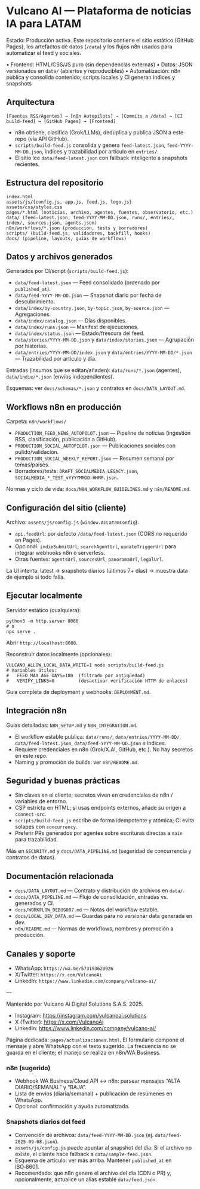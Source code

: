 # Vulcano AI — Plataforma de noticias IA para LATAM

Estado: Producción activa. Este repositorio contiene el sitio estático (GitHub Pages), los artefactos de datos (`/data`) y los flujos n8n usados para automatizar el feed y sociales.

• Frontend: HTML/CSS/JS puro (sin dependencias externas)
• Datos: JSON versionados en `data/` (abiertos y reproducibles)
• Automatización: n8n publica y consolida contenido; scripts locales y CI generan índices y snapshots

## Arquitectura

```
[Fuentes RSS/Agentes] → [n8n Autopilots] → [Commits a /data] → [CI build-feed] → [GitHub Pages] → [Frontend]
```

- n8n obtiene, clasifica (Grok/LLMs), deduplica y publica JSON a este repo (vía API GitHub).
- `scripts/build-feed.js` consolida y genera `feed-latest.json`, `feed-YYYY-MM-DD.json`, índices y trazabilidad por artículo en `entries/`.
- El sitio lee `data/feed-latest.json` con fallback inteligente a snapshots recientes.

## Estructura del repositorio

```
index.html
assets/js/{config.js, app.js, feed.js, logo.js}
assets/css/styles.css
pages/*.html (noticias, archivo, agentes, fuentes, observatorio, etc.)
data/ (feed-latest.json, feed-YYYY-MM-DD.json, runs/, entries/, index/, sources.json, agents.json)
n8n/workflows/*.json (producción, tests y borradores)
scripts/ (build-feed.js, validadores, backfill, hooks)
docs/ (pipeline, layouts, guías de workflows)
```

## Datos y archivos generados

Generados por CI/script (`scripts/build-feed.js`):

- `data/feed-latest.json` — Feed consolidado (ordenado por `published_at`).
- `data/feed-YYYY-MM-DD.json` — Snapshot diario por fecha de descubrimiento.
- `data/index/by-country.json`, `by-topic.json`, `by-source.json` — Agregaciones.
- `data/index/catalog.json` — Días disponibles.
- `data/index/runs.json` — Manifest de ejecuciones.
- `data/index/status.json` — Estado/frescura del feed.
- `data/stories/YYYY-MM-DD.json` y `data/index/stories.json` — Agrupación por historias.
- `data/entries/YYYY-MM-DD/index.json` y `data/entries/YYYY-MM-DD/*.json` — Trazabilidad por artículo y día.

Entradas (insumos que se editan/añaden): `data/runs/*.json` (agentes), `data/indie/*.json` (envíos independientes).

Esquemas: ver `docs/schemas/*.json` y contratos en `docs/DATA_LAYOUT.md`.

## Workflows n8n en producción

Carpeta: `n8n/workflows/`

- `PRODUCTION_FEED_NEWS_AUTOPILOT.json` — Pipeline de noticias (ingestión RSS, clasificación, publicación a GitHub).
- `PRODUCTION_SOCIAL_AUTOPILOT.json` — Publicaciones sociales con pulido/validación.
- `PRODUCTION_SOCIAL_WEEKLY_REPORT.json` — Resumen semanal por temas/países.
- Borradores/tests: `DRAFT_SOCIALMEDIA_LEGACY.json`, `SOCIALMEDIA_*_TEST_vYYYYMMDD-HHMM.json`.

Normas y ciclo de vida: `docs/N8N_WORKFLOW_GUIDELINES.md` y `n8n/README.md`.

## Configuración del sitio (cliente)

Archivo: `assets/js/config.js` (`window.AILatamConfig`).

- `api.feedUrl`: por defecto `/data/feed-latest.json` (CORS no requerido en Pages).
- Opcional: `indieSubmitUrl`, `searchAgentUrl`, `updateTriggerUrl` para integrar webhooks n8n o serverless.
- Otras fuentes: `agentsUrl`, `sourcesUrl`, `panoramaUrl`, `legalUrl`.

La UI intenta: latest → snapshots diarios (últimos 7+ días) → muestra data de ejemplo si todo falla.

## Ejecutar localmente

Servidor estático (cualquiera):

```
python3 -m http.server 8080
# o
npx serve .
```

Abrir `http://localhost:8080`.

Reconstruir datos localmente (opcionales):

```
VULCANO_ALLOW_LOCAL_DATA_WRITE=1 node scripts/build-feed.js
# Variables útiles:
#   FEED_MAX_AGE_DAYS=180  (filtrado por antigüedad)
#   VERIFY_LINKS=0         (desactivar verificación HTTP de enlaces)
```

Guía completa de deployment y webhooks: `DEPLOYMENT.md`.

## Integración n8n

Guías detalladas: `N8N_SETUP.md` y `N8N_INTEGRATION.md`.

- El workflow estable publica: `data/runs/`, `data/entries/YYYY-MM-DD/`, `data/feed-latest.json`, `data/feed-YYYY-MM-DD.json` e índices.
- Requiere credenciales en n8n (Grok/X.AI, GitHub, etc.). No hay secretos en este repo.
- Naming y promoción de builds: ver `n8n/README.md`.

## Seguridad y buenas prácticas

- Sin claves en el cliente; secretos viven en credenciales de n8n / variables de entorno.
- CSP estricta en HTML; si usas endpoints externos, añade su origen a `connect-src`.
- `scripts/build-feed.js` escribe de forma idempotente y atómica; CI evita solapes con `concurrency`.
- Preferir PRs generados por agentes sobre escrituras directas a `main` para trazabilidad.

Más en `SECURITY.md` y `docs/DATA_PIPELINE.md` (seguridad de concurrencia y contratos de datos).

## Documentación relacionada

- `docs/DATA_LAYOUT.md` — Contrato y distribución de archivos en `data/`.
- `docs/DATA_PIPELINE.md` — Flujo de consolidación, entradas vs. generados y CI.
- `docs/WORKFLOW_DEBUG007.md` — Notas del workflow estable.
- `docs/LOCAL_DEV_DATA.md` — Guardas para no versionar data generada en dev.
- `n8n/README.md` — Normas de workflows, nombres y promoción a producción.

## Canales y soporte

- WhatsApp: `https://wa.me/573193620926`
- X/Twitter: `https://x.com/VulcanoAi`
- LinkedIn: `https://www.linkedin.com/company/vulcano-ai/`

—

Mantenido por Vulcano Ai Digital Solutions S.A.S. 2025.
- Instagram: https://instagram.com/vulcanoai.solutions
- X (Twitter): https://x.com/VulcanoAi
- LinkedIn: https://www.linkedin.com/company/vulcano-ai/

Página dedicada: `pages/actualizaciones.html`. El formulario compone el mensaje y abre WhatsApp con el texto sugerido. La frecuencia no se guarda en el cliente; el manejo se realiza en n8n/WA Business.

### n8n (sugerido)

- Webhook WA Business/Cloud API ↔ n8n: parsear mensajes “ALTA DIARIO/SEMANAL” y “BAJA”.
- Lista de envíos (diaria/semanal) + publicación de resúmenes en WhatsApp.
- Opcional: confirmación y ayuda automatizada.

### Snapshots diarios del feed

- Convención de archivos: `data/feed-YYYY-MM-DD.json` (ej. `data/feed-2025-09-08.json`).
- `assets/js/config.js` puede apuntar al snapshot del día. Si el archivo no existe, el cliente hace fallback a `data/sample-feed.json`.
- Esquema de artículo: ver más arriba. Mantener `published_at` en ISO‑8601.
- Recomendado: que n8n genere el archivo del día (CDN o PR) y, opcionalmente, actualice un alias estable `data/feed.json`.
